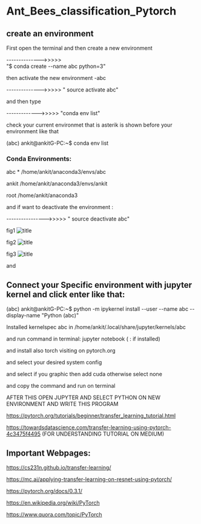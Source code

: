 # Ant_Bees_classification_Pytorch

 ## create an environment

First open the terminal and then create a new environment

-------------->>>>> <br  >"$ conda create --name abc python=3"

then activate the new environment -abc

-------------->>>>>      " source activate abc"

 and then type 

------------->>>>>       "conda env list"

check your current environmet that is  asterik is shown before your environment like that

(abc) ankit@ankitG-PC:~$ conda env list

   ### Conda Environments:

abc                   *  /home/ankit/anaconda3/envs/abc

ankit                    /home/ankit/anaconda3/envs/ankit

root                     /home/ankit/anaconda3

and if want to deactivate the environment :

---------------->>>>>    " source deactivate abc"

fig1
 ![title](https://github.com/ankitAMD/1Ant_Bees_classification_Pytorch/blob/master/environment1.png)

fig2 
 ![title](https://github.com/ankitAMD/1Ant_Bees_classification_Pytorch/blob/master/environment2.png)

fig3
 ![title](https://github.com/ankitAMD/1Ant_Bees_classification_Pytorch/blob/master/environment3.png)


and 
##  Connect your Specific environment with jupyter kernel and click enter like that:

(abc) ankit@ankitG-PC:~$ python -m ipykernel install --user --name abc --display-name "Python (abc)"

Installed kernelspec abc in /home/ankit/.local/share/jupyter/kernels/abc

and run command in terminal: jupyter notebook ( : if installed)


and install also torch  visiting on pytorch.org 

and select your desired system config

and select if you graphic then add cuda otherwise select none

and copy the command and run on terminal

AFTER THIS OPEN JUPYTER AND SELECT PYTHON ON NEW ENVIRONMENT
AND WRITE THIS PROGRAM


https://pytorch.org/tutorials/beginner/transfer_learning_tutorial.html

https://towardsdatascience.com/transfer-learning-using-pytorch-4c3475f4495       (FOR UNDERSTANDING TUTORIAL ON MEDIUM)



## Important Webpages:

https://cs231n.github.io/transfer-learning/

https://mc.ai/applying-transfer-learning-on-resnet-using-pytorch/

https://pytorch.org/docs/0.3.1/

https://en.wikipedia.org/wiki/PyTorch

https://www.quora.com/topic/PyTorch
